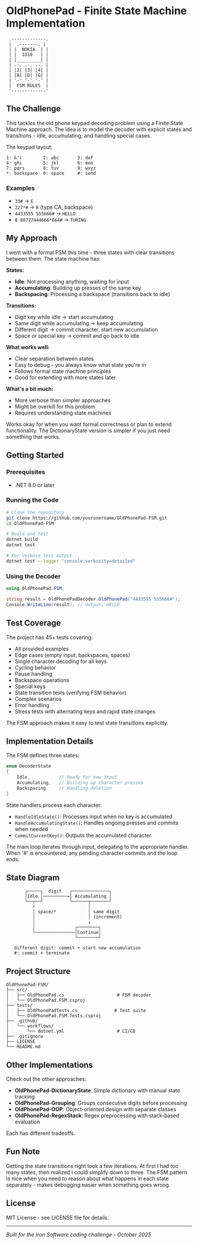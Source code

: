 # OldPhonePad - Finite State Machine Implementation

```
 .-------------.
 |  .-------. |
 | |  NOKIA  | |
 | |  3310   | |
 | |_________| |
 | .-. .-. .-. |
 | |2| |3| |4| |
 | |A| |D| |G| |
 | '-' '-' '-' |
 |  FSM RULES  |
 '-------------'
```

## The Challenge

This tackles the old phone keypad decoding problem using a Finite State Machine approach. The idea is to model the decoder with explicit states and transitions - idle, accumulating, and handling special cases.

The keypad layout:

```
1: &'(        2: abc       3: def
4: ghi        5: jkl       6: mno
7: pqrs       8: tuv       9: wxyz
*: backspace  0: space     #: send
```

### Examples

- `33#` → `E`
- `227*#` → `B` (type CA, backspace)
- `4433555 555666#` → `HELLO`
- `8 88777444666*664#` → `TURING`

## My Approach

I went with a formal FSM this time - three states with clear transitions between them. The state machine has:

**States:**
- **Idle**: Not processing anything, waiting for input
- **Accumulating**: Building up presses of the same key
- **Backspacing**: Processing a backspace (transitions back to idle)

**Transitions:**
- Digit key while idle → start accumulating
- Same digit while accumulating → keep accumulating
- Different digit → commit character, start new accumulation
- Space or special key → commit and go back to idle

**What works well:**
- Clear separation between states
- Easy to debug - you always know what state you're in
- Follows formal state machine principles
- Good for extending with more states later

**What's a bit much:**
- More verbose than simpler approaches
- Might be overkill for this problem
- Requires understanding state machines

Works okay for when you want formal correctness or plan to extend functionality. The DictionaryState version is simpler if you just need something that works.

## Getting Started

### Prerequisites

- .NET 8.0 or later

### Running the Code

```bash
# Clone the repository
git clone https://github.com/yourusername/OldPhonePad-FSM.git
cd OldPhonePad-FSM

# Build and test
dotnet build
dotnet test

# For verbose test output
dotnet test --logger "console;verbosity=detailed"
```

### Using the Decoder

```csharp
using OldPhonePad.FSM;

string result = OldPhonePadDecoder.OldPhonePad("4433555 555666#");
Console.WriteLine(result); // Output: HELLO
```

## Test Coverage

The project has 45+ tests covering:
- All provided examples
- Edge cases (empty input, backspaces, spaces)
- Single character decoding for all keys
- Cycling behavior
- Pause handling
- Backspace operations
- Special keys
- State transition tests (verifying FSM behavior)
- Complex scenarios
- Error handling
- Stress tests with alternating keys and rapid state changes

The FSM approach makes it easy to test state transitions explicitly.

## Implementation Details

The FSM defines three states:

```csharp
enum DecoderState
{
    Idle,           // Ready for new input
    Accumulating,   // Building up character presses
    Backspacing     // Handling deletion
}
```

State handlers process each character:
- `HandleIdleState()`: Processes input when no key is accumulated
- `HandleAccumulatingState()`: Handles ongoing presses and commits when needed
- `CommitCurrentKey()`: Outputs the accumulated character

The main loop iterates through input, delegating to the appropriate handler. When '#' is encountered, any pending character commits and the loop ends.

## State Diagram

```
       ┌─────┐  digit   ┌──────────────┐
       │Idle │─────────→│ Accumulating │
       └──┬──┘          └──────┬───────┘
          ↑                    │
          │ space/*            │ same digit
          │                    │ (increment)
          │                    ↓
          │               ┌────────┐
          └───────────────│Continue│
                          └────────┘

   different digit: commit + start new accumulation
   #: commit + terminate
```

## Project Structure

```
OldPhonePad-FSM/
├── src/
│   ├── OldPhonePad.cs                    # FSM decoder
│   └── OldPhonePad.FSM.csproj
├── tests/
│   ├── OldPhonePadTests.cs              # Test suite
│   └── OldPhonePad.FSM.Tests.csproj
├── .github/
│   └── workflows/
│       └── dotnet.yml                    # CI/CD
├── .gitignore
├── LICENSE
└── README.md
```

## Other Implementations

Check out the other approaches:
- **OldPhonePad-DictionaryState**: Simple dictionary with manual state tracking
- **OldPhonePad-Grouping**: Groups consecutive digits before processing
- **OldPhonePad-OOP**: Object-oriented design with separate classes
- **OldPhonePad-RegexStack**: Regex preprocessing with stack-based evaluation

Each has different tradeoffs.

## Fun Note

Getting the state transitions right took a few iterations. At first I had too many states, then realized I could simplify down to three. The FSM pattern is nice when you need to reason about what happens in each state separately - makes debugging easier when something goes wrong.

## License

MIT License - see LICENSE file for details.

---

*Built for the Iron Software coding challenge - October 2025*
